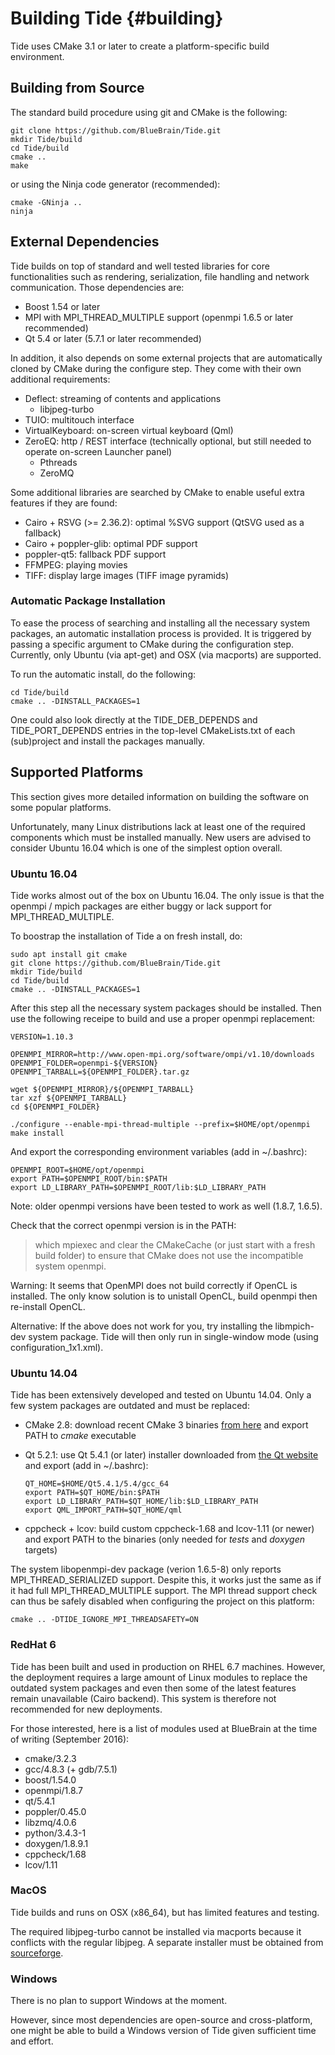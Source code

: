 Building Tide {#building}
============

Tide uses CMake 3.1 or later to create a platform-specific build environment.

## Building from Source

The standard build procedure using git and CMake is the following:

    git clone https://github.com/BlueBrain/Tide.git
    mkdir Tide/build
    cd Tide/build
    cmake ..
    make

or using the Ninja code generator (recommended):

    cmake -GNinja ..
    ninja

## External Dependencies

Tide builds on top of standard and well tested libraries for core
functionalities such as rendering, serialization, file handling and network
communication. Those dependencies are:
* Boost 1.54 or later
* MPI with MPI_THREAD_MULTIPLE support (openmpi 1.6.5 or later recommended)
* Qt 5.4 or later (5.7.1 or later recommended)

In addition, it also depends on some external projects that are automatically
cloned by CMake during the configure step. They come with their own additional
requirements:
* Deflect: streaming of contents and applications
  - libjpeg-turbo
* TUIO: multitouch interface
* VirtualKeyboard: on-screen virtual keyboard (Qml)
* ZeroEQ: http / REST interface (technically optional, but still needed to
  operate on-screen Launcher panel)
  - Pthreads
  - ZeroMQ

Some additional libraries are searched by CMake to enable useful extra
features if they are found:
* Cairo + RSVG (>= 2.36.2): optimal %SVG support (QtSVG used as a fallback)
* Cairo + poppler-glib: optimal PDF support
* poppler-qt5: fallback PDF support
* FFMPEG: playing movies
* TIFF: display large images (TIFF image pyramids)

### Automatic Package Installation

To ease the process of searching and installing all the necessary system
packages, an automatic installation process is provided. It is triggered by
passing a specific argument to CMake during the configuration step.
Currently, only Ubuntu (via apt-get) and OSX (via macports) are supported.

To run the automatic install, do the following:

    cd Tide/build
    cmake .. -DINSTALL_PACKAGES=1

One could also look directly at the TIDE_DEB_DEPENDS and TIDE_PORT_DEPENDS
entries in the top-level CMakeLists.txt of each (sub)project and install the
packages manually.

## Supported Platforms

This section gives more detailed information on building the software on some
popular platforms.

Unfortunately, many Linux distributions lack at least one of the required
components which must be installed manually. New users are advised to consider
Ubuntu 16.04 which is one of the simplest option overall.

### Ubuntu 16.04

Tide works almost out of the box on Ubuntu 16.04. The only issue is that the
openmpi / mpich packages are either buggy or lack support for
MPI_THREAD_MULTIPLE.

To boostrap the installation of Tide a on fresh install, do:

    sudo apt install git cmake
    git clone https://github.com/BlueBrain/Tide.git
    mkdir Tide/build
    cd Tide/build
    cmake .. -DINSTALL_PACKAGES=1

After this step all the necessary system packages should be installed. Then use
the following receipe to build and use a proper openmpi replacement:

    VERSION=1.10.3

    OPENMPI_MIRROR=http://www.open-mpi.org/software/ompi/v1.10/downloads
    OPENMPI_FOLDER=openmpi-${VERSION}
    OPENMPI_TARBALL=${OPENMPI_FOLDER}.tar.gz

    wget ${OPENMPI_MIRROR}/${OPENMPI_TARBALL}
    tar xzf ${OPENMPI_TARBALL}
    cd ${OPENMPI_FOLDER}

    ./configure --enable-mpi-thread-multiple --prefix=$HOME/opt/openmpi
    make install

And export the corresponding environment variables (add in ~/.bashrc):

    OPENMPI_ROOT=$HOME/opt/openmpi
    export PATH=$OPENMPI_ROOT/bin:$PATH
    export LD_LIBRARY_PATH=$OPENMPI_ROOT/lib:$LD_LIBRARY_PATH

Note: older openmpi versions have been tested to work as well (1.8.7, 1.6.5).

Check that the correct openmpi version is in the PATH:
> which mpiexec
and clear the CMakeCache (or just start with a fresh build folder) to ensure
that CMake does not use the incompatible system openmpi.

Warning: It seems that OpenMPI does not build correctly if OpenCL is installed.
The only know solution is to unistall OpenCL, build openmpi then re-install
OpenCL.

Alternative: If the above does not work for you, try installing the libmpich-dev
system package. Tide will then only run in single-window mode (using
configuration_1x1.xml).

### Ubuntu 14.04

Tide has been extensively developed and tested on Ubuntu 14.04. Only a few
system packages are outdated and must be replaced:
* CMake 2.8: download recent CMake 3 binaries
  [from here](https://cmake.org/download/) and export PATH to *cmake* executable
* Qt 5.2.1: use Qt 5.4.1 (or later) installer downloaded from
  [the Qt website](http://download.qt.io) and export (add in ~/.bashrc):

      QT_HOME=$HOME/Qt5.4.1/5.4/gcc_64
      export PATH=$QT_HOME/bin:$PATH
      export LD_LIBRARY_PATH=$QT_HOME/lib:$LD_LIBRARY_PATH
      export QML_IMPORT_PATH=$QT_HOME/qml

* cppcheck + lcov: build custom cppcheck-1.68 and lcov-1.11 (or newer) and
  export PATH to the binaries (only needed for *tests* and *doxygen* targets)

The system libopenmpi-dev package (verion 1.6.5-8) only reports
MPI_THREAD_SERIALIZED support. Despite this, it works just the same as if it had
full MPI_THREAD_MULTIPLE support. The MPI thread support check can thus be
safely disabled when configuring the project on this platform:

    cmake .. -DTIDE_IGNORE_MPI_THREADSAFETY=ON

### RedHat 6

Tide has been built and used in production on RHEL 6.7 machines. However, the
deployment requires a large amount of Linux modules to replace the outdated
system packages and even then some of the latest features remain unavailable
(Cairo backend). This system is therefore not recommended for new deployments.

For those interested, here is a list of modules used at BlueBrain at the time of
writing (September 2016):
* cmake/3.2.3
* gcc/4.8.3 (+ gdb/7.5.1)
* boost/1.54.0
* openmpi/1.8.7
* qt/5.4.1
* poppler/0.45.0
* libzmq/4.0.6
* python/3.4.3-1
* doxygen/1.8.9.1
* cppcheck/1.68
* lcov/1.11

### MacOS

Tide builds and runs on OSX (x86_64), but has limited features and testing.

The required libjpeg-turbo cannot be installed via macports because it conflicts
with the regular libjpeg. A separate installer must be obtained from
[sourceforge](https://sourceforge.net/projects/libjpeg-turbo/).

### Windows

There is no plan to support Windows at the moment.

However, since most dependencies are open-source and cross-platform, one might
be able to build a Windows version of Tide given sufficient time and effort.
